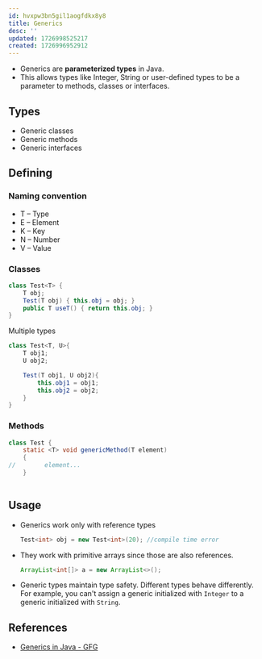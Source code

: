 ```yaml
---
id: hvxpw3bn5gil1aogfdkx8y8
title: Generics
desc: ''
updated: 1726998525217
created: 1726996952912
---
```


- Generics are **parameterized types** in Java.
- This allows types like Integer, String or user-defined types to be a parameter to methods, classes or interfaces.

## Types

- Generic classes
- Generic methods
- Generic interfaces

## Defining 

### Naming convention

- T – Type
- E – Element
- K – Key
- N – Number
- V – Value

### Classes

```java
class Test<T> {
    T obj;
    Test(T obj) { this.obj = obj; } 
    public T useT() { return this.obj; }
}
```

Multiple types
```java
class Test<T, U>{
    T obj1;  
    U obj2;   

    Test(T obj1, U obj2){
        this.obj1 = obj1;
        this.obj2 = obj2;
    }
}
```

### Methods
```java
class Test {
    static <T> void genericMethod(T element)
    {
//        element...
    }
 
```

## Usage

- Generics work only with reference types
    ```java
    Test<int> obj = new Test<int>(20); //compile time error
    ```
- They work with primitive arrays since those are also references.
    ```java
    ArrayList<int[]> a = new ArrayList<>();
    ```
- Generic types maintain type safety. Different types behave differently. For example, you can't assign a generic initialized with `Integer` to a generic initialized with `String`.


## References

- [Generics in Java - GFG](https://www.geeksforgeeks.org/generics-in-java/)